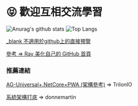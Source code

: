 # 😝 歡迎互相交流學習

![Anurag's github stats](https://github-readme-stats.vercel.app/api?username=johch3n611u&theme=highcontrast)
![Top Langs](https://github-readme-stats.vercel.app/api/top-langs/?username=johch3n611u&layout=compact&theme=highcontrast)

[_blank 不適用於github上的直接預覽](https://stackoverflow.com/questions/41915571/open-link-in-new-tab-with-github-markdown-using-target-blank)

[參考 => Ray 美化自己的 GitHub 首頁](https://hsiangfeng.github.io/other/20210102/1186303391/)

### 推薦連結

[AG-Universal+.NetCore+PWA (架構參考)](https://github.com/TrilonIO/aspnetcore-angular-universal) => TrilonIO

[系統架構打底](https://github.com/donnemartin/system-design-primer) => donnemartin
